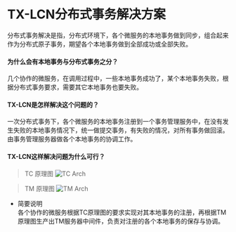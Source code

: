 # TX-LCN分布式事务解决方案

分布式事务解决是指，分布式环境下，各个微服务的本地事务做到同步，组合起来作为分布式原子事务，期望各个本地事务做到全部成功或全部失败。

#### 为什么会有本地事务与分布式事务之分？
几个协作的微服务，在调用过程中，一些本地事务成功了，某个本地事务失败，根据分布式事务要求，需要其它本地事务也要失败。

#### TX-LCN是怎样解决这个问题的？
一次分布式事务下，各个微服务的本地事务注册到一个事务管理服务中，在没有发生失败的本地事务情况下，统一做提交事务，有失败的情况，对所有事务做回滚。
由事务管理服务器做各个本地事务的协调工作。

#### TX-LCN这样解决问题为什么可行？
> TC 原理图
![TC Arch](https://raw.githubusercontent.com/codingapi/tx-lcn/docs/docs/img/tc.png)

> TM 原理图
![TM Arch](https://raw.githubusercontent.com/codingapi/tx-lcn/docs/docs/img/tm.png)


* 简要说明  
各个协作的微服务根据TC原理图的要求实现对其本地事务的注册，再根据TM原理图生产出TM服务器中间件，负责对注册的各个本地事务的保存与协调。